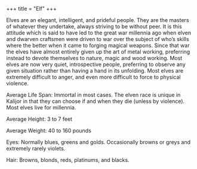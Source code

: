 +++
title = "Elf"
+++

Elves are an elegant, intelligent, and prideful people. They are the masters of whatever they undertake, always striving to be without peer. It is this attitude which is said to have led to the great war millennia ago when elven and dwarven craftsmen were driven to war over the subject of who’s skills where the better when it came to forging magical weapons. Since that war the elves have almost entirely given up the art of metal working, preferring instead to devote themselves to nature, magic and wood working. Most elves are now very quiet, introspective people, preferring to observe any given situation rather than having a hand in its unfolding. Most elves are extremely difficult to anger, and even more difficult to force to physical violence.

Average Life Span: Immortal in most cases. The elven race is unique in Kalijor in that they can choose if and when they die (unless by violence). Most elves live for millennia.

Average Height: 3 to 7 feet

Average Weight: 40 to 160 pounds

Eyes: Normally blues, greens and golds. Occasionally browns or greys and
extremely rarely violets.

Hair: Browns, blonds, reds, platinums, and blacks.
